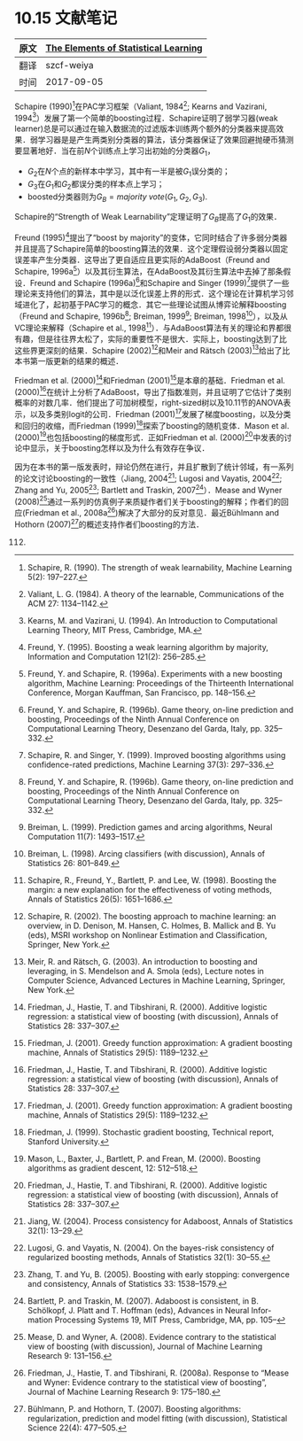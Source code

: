# 10.15 文献笔记

| 原文   | [The Elements of Statistical Learning](https://web.stanford.edu/~hastie/ElemStatLearn/printings/ESLII_print12.pdf) |
| ---- | ---------------------------------------- |
| 翻译   | szcf-weiya                               |
| 时间   | 2017-09-05                               |

Schapire (1990)[^1]在PAC学习框架（Valiant, 1984[^2]; Kearns and Vazirani, 1994[^3]）发展了第一个简单的boosting过程．Schapire证明了弱学习器(weak learner)总是可以通过在输入数据流的过滤版本训练两个额外的分类器来提高效果．弱学习器是是产生两类别分类器的算法，该分类器保证了效果回避抛硬币猜测要显著地好．当在前$N$个训练点上学习出初始的分类器$G_1$，

- $G_2$在$N$个点的新样本中学习，其中有一半是被$G_1$误分类的；
- $G_3$在$G_1$和$G_2$都误分类的样本点上学习；
- boosted分类器则为$G_B=majority\; vote(G_1,G_2,G_3)$.

Schapire的“Strength of Weak Learnability”定理证明了$G_B$提高了$G_1$的效果．

Freund (1995)[^4]提出了“boost by majority”的变体，它同时结合了许多弱分类器并且提高了Schapire简单的boosting算法的效果．<!--这个定理对要求弱分类器以固定误差率产生的分类器的算法都支持．-->这个定理假设弱分类器以固定误差率产生分类器．这导出了更自适应且更实际的AdaBoost（Freund and Schapire, 1996a[^5]）以及其衍生算法，在AdaBoost及其衍生算法中去掉了那条假设．Freund and Schapire (1996a)[^6]和Schapire and Singer (1999)[^7]提供了一些理论来支持他们的算法，其中是以泛化误差上界的形式．这个理论在计算机学习邻域进化了，起初基于PAC学习的概念．其它一些理论试图从博弈论解释boosting（Freund and Schapire, 1996b[^6]; Breiman, 1999[^9]; Breiman, 1998[^10]），以及从VC理论来解释（Schapire et al., 1998[^11]）．与AdaBoost算法有关的理论和界都很有趣，但是往往界太松了，实际的重要性不是很大．实际上，boosting达到了比这些界更深刻的结果．Schapire (2002)[^12]和Meir and Rätsch (2003)[^13]给出了比本书第一版更新的结果的概述．

Friedman et al. (2000)[^16]和Friedman (2001)[^15]是本章的基础．Friedman et al. (2000)[^16]在统计上分析了AdaBoost，导出了指数准则，并且证明了它估计了类别概率的对数几率．他们提出了可加树模型，right-sized树以及10.11节的ANOVA表示，以及多类别logit的公司．Friedman (2001)[^17]发展了梯度boosting，以及分类和回归的收缩，而Friedman (1999)[^18]探索了boosting的随机变体．Mason et al. (2000)[^19]也包括boosting的梯度形式．正如Friedman et al. (2000)[^20]中发表的讨论中显示，关于boosting怎样以及为什么有效存在争议．

因为在本书的第一版发表时，辩论仍然在进行，并且扩散到了统计邻域，有一系列的论文讨论boosting的一致性（Jiang, 2004[^21]; Lugosi and Vayatis, 2004[^22]; Zhang and Yu, 2005[^23]; Bartlett and Traskin, 2007[^24]）．Mease and Wyner (2008)[^25]通过一系列的仿真例子来质疑作者们关于boosting的解释；作者们的回应(Friedman et al., 2008a[^26])解决了大部分的反对意见．最近Bühlmann and Hothorn (2007)[^27]的概述支持作者们boosting的方法．

[^1]: Schapire, R. (1990). The strength of weak learnability, Machine Learning 5(2): 197–227.
[^2]: Valiant, L. G. (1984). A theory of the learnable, Communications of the ACM 27: 1134–1142.
[^3]: Kearns, M. and Vazirani, U. (1994). An Introduction to Computational Learning Theory, MIT Press, Cambridge, MA.
[^4]: Freund, Y. (1995). Boosting a weak learning algorithm by majority, Information and Computation 121(2): 256–285.
[^5]: Freund, Y. and Schapire, R. (1996a). Experiments with a new boosting algorithm, Machine Learning: Proceedings of the Thirteenth International Conference, Morgan Kauffman, San Francisco, pp. 148–156.
[^6]: Freund, Y. and Schapire, R. (1996b). Game theory, on-line prediction and boosting, Proceedings of the Ninth Annual Conference on Computational Learning Theory, Desenzano del Garda, Italy, pp. 325–332.
[^7]: Schapire, R. and Singer, Y. (1999). Improved boosting algorithms using confidence-rated predictions, Machine Learning 37(3): 297–336.
[^9]: Breiman, L. (1999). Prediction games and arcing algorithms, Neural Computation 11(7): 1493–1517.
[^10]: Breiman, L. (1998). Arcing classifiers (with discussion), Annals of Statistics 26: 801–849.
[^11]: Schapire, R., Freund, Y., Bartlett, P. and Lee, W. (1998). Boosting the margin: a new explanation for the effectiveness of voting methods, Annals of Statistics 26(5): 1651–1686.
[^12]: Schapire, R. (2002). The boosting approach to machine learning: an overview, in D. Denison, M. Hansen, C. Holmes, B. Mallick and B. Yu (eds), MSRI workshop on Nonlinear Estimation and Classification, Springer, New York.
[^13]: Meir, R. and Rätsch, G. (2003). An introduction to boosting and leveraging, in S. Mendelson and A. Smola (eds), Lecture notes in Computer Science, Advanced Lectures in Machine Learning, Springer, New York.
[^15]: Friedman, J. (2001). Greedy function approximation: A gradient boosting machine, Annals of Statistics 29(5): 1189–1232.
[^16]: Friedman, J., Hastie, T. and Tibshirani, R. (2000). Additive logistic regression: a statistical view of boosting (with discussion), Annals of Statistics 28: 337–307.
[^17]: Friedman, J. (2001). Greedy function approximation: A gradient boosting machine, Annals of Statistics 29(5): 1189–1232.
[^18]: Friedman, J. (1999). Stochastic gradient boosting, Technical report, Stanford University.
[^19]: Mason, L., Baxter, J., Bartlett, P. and Frean, M. (2000). Boosting algorithms as gradient descent, 12: 512–518.
[^20]: Friedman, J., Hastie, T. and Tibshirani, R. (2000). Additive logistic regression: a statistical view of boosting (with discussion), Annals of Statistics 28: 337–307.
[^21]: Jiang, W. (2004). Process consistency for Adaboost, Annals of Statistics 32(1): 13–29.
[^22]: Lugosi, G. and Vayatis, N. (2004). On the bayes-risk consistency of regularized boosting methods, Annals of Statistics 32(1): 30–55.
[^23]: Zhang, T. and Yu, B. (2005). Boosting with early stopping: convergence and consistency, Annals of Statistics 33: 1538–1579.
[^24]: Bartlett, P. and Traskin, M. (2007). Adaboost is consistent, in
B. Schölkopf, J. Platt and T. Hoffman (eds), Advances in Neural Infor-
mation Processing Systems 19, MIT Press, Cambridge, MA, pp. 105–
112.
[^25]: Mease, D. and Wyner, A. (2008). Evidence contrary to the statistical view of boosting (with discussion), Journal of Machine Learning Research 9: 131–156.
[^26]: Friedman, J., Hastie, T. and Tibshirani, R. (2008a). Response to “Mease and Wyner: Evidence contrary to the statistical view of boosting”, Journal of Machine Learning Research 9: 175–180.
[^27]: Bühlmann, P. and Hothorn, T. (2007). Boosting algorithms: regularization, prediction and model fitting (with discussion), Statistical Science 22(4): 477–505.

